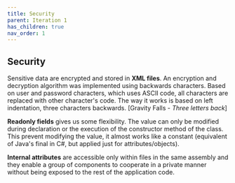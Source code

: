 ```yaml
---
title: Security
parent: Iteration 1
has_children: true
nav_order: 1
---
```


## Security
Sensitive data are encrypted and stored in **XML files**. An encryption and decryption algorithm was implemented using backwards characters. Based on user and password characters, which uses ASCII code, all characters are replaced with other character's code. The way it works is based on left indentation, three characters backwards. [Gravity Falls - _Three letters back_]

**Readonly fields** gives us some flexibility. The value can only be modified during declaration or the execution of the constructor method of the class. This prevent modifying the value, it almost works like a constant (equivalent of Java's final in C#, but applied just for attributes/objects).

**Internal attributes** are accessible only within files in the same assembly and they enable a group of components to cooperate in a private manner without being exposed to the rest of the application code.
